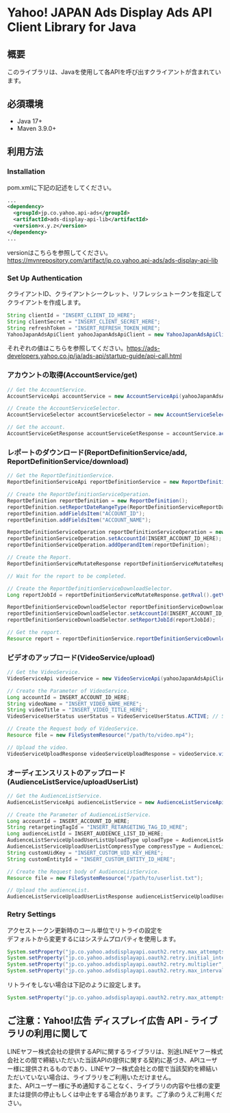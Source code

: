 # Yahoo! JAPAN Ads Display Ads API Client Library for Java

## 概要

このライブラリは、Javaを使用して各APIを呼び出すクライアントが含まれています。

## 必須環境

* Java 17+
* Maven 3.9.0+

## 利用方法

### Installation

pom.xmlに下記の記述をしてください。
```xml
...
<dependency>
  <groupId>jp.co.yahoo.api-ads</groupId>
  <artifactId>ads-display-api-lib</artifactId>
  <version>x.y.z</version>
</dependency>
...
```
versionはこちらを参照してください。https://mvnrepository.com/artifact/jp.co.yahoo.api-ads/ads-display-api-lib

### Set Up Authentication

クライアントID、クライアントシークレット、リフレッシュトークンを指定してクライアントを作成します。
```java
String clientId = "INSERT_CLIENT_ID_HERE";
String clientSecret = "INSERT_CLIENT_SECRET_HERE";
String refreshToken = "INSERT_REFRESH_TOKEN_HERE";
YahooJapanAdsApiClient yahooJapanAdsApiClient = new YahooJapanAdsApiClient(clientId, clientSecret, refreshToken);
```
それぞれの値はこちらを参照してください。https://ads-developers.yahoo.co.jp/ja/ads-api/startup-guide/api-call.html

### アカウントの取得(AccountService/get)

```Java
// Get the AccountService.
AccountServiceApi accountService = new AccountServiceApi(yahooJapanAdsApiClient);

// Create the AccountServiceSelector.
AccountServiceSelector accountServiceSelector = new AccountServiceSelector();

// Get the account.
AccountServiceGetResponse accountServiceGetResponse = accountService.accountServiceGetPost(accountServiceSelector);
```

### レポートのダウンロード(ReportDefinitionService/add, ReportDefinitionService/download) 

```java
// Get the ReportDefinitionService.
ReportDefinitionServiceApi reportDefinitionService = new ReportDefinitionServiceApi(yahooJapanAdsApiClient);

// Create the ReportDefinitionServiceOperation.
ReportDefinition reportDefinition = new ReportDefinition();
reportDefinition.setReportDateRangeType(ReportDefinitionServiceReportDateRangeType.LAST_7_DAYS);
reportDefinition.addFieldsItem("ACCOUNT_ID");
reportDefinition.addFieldsItem("ACCOUNT_NAME");

ReportDefinitionServiceOperation reportDefinitionServiceOperation = new ReportDefinitionServiceOperation();
reportDefinitionServiceOperation.setAccountId(INSERT_ACCOUNT_ID_HERE);
reportDefinitionServiceOperation.addOperandItem(reportDefinition);

// Create the Report.
ReportDefinitionServiceMutateResponse reportDefinitionServiceMutateResponse = reportDefinitionService.reportDefinitionServiceAddPost(reportDefinitionServiceOperation);

// Wait for the report to be completed.

// Create the ReportDefinitionServiceDownloadSelector.
Long reportJobId = reportDefinitionServiceMutateResponse.getRval().getValues().get(0).getReportDefinition().getReportJobId();

ReportDefinitionServiceDownloadSelector reportDefinitionServiceDownloadSelector = new ReportDefinitionServiceDownloadSelector();
reportDefinitionServiceDownloadSelector.setAccountId(INSERT_ACCOUNT_ID_HERE);
reportDefinitionServiceDownloadSelector.setReportJobId(reportJobId);

// Get the report.
Resource report = reportDefinitionService.reportDefinitionServiceDownloadPost(reportDefinitionServiceDownloadSelector);
```

### ビデオのアップロード(VideoService/upload)

```java
// Get the VideoService.
VideoServiceApi videoService = new VideoServiceApi(yahooJapanAdsApiClient);

// Create the Parameter of VideoService.
Long accountId = INSERT_ACCOUNT_ID_HERE;
String videoName = "INSERT_VIDEO_NAME_HERE";
String videoTitle = "INSERT_VIDEO_TITLE_HERE";
VideoServiceUserStatus userStatus = VideoServiceUserStatus.ACTIVE; // Specify the userStatus.

// Create the Request body of VideoService.
Resource file = new FileSystemResource("/path/to/video.mp4");

// Upload the video.
VideoServiceUploadResponse videoServiceUploadResponse = videoService.videoServiceUploadPost(accountId, videoName, videoTitle, userStatus, file);
```

### オーディエンスリストのアップロード(AudienceListService/uploadUserList)

```java
// Get the AudienceListService.
AudienceListServiceApi audienceListService = new AudienceListServiceApi(yahooJapanAdsApiClient);

// Create the Parameter of AudienceListService.
Long accountId = INSERT_ACCOUNT_ID_HERE;
String retargetingTagId = "INSERT_RETARGETING_TAG_ID_HERE";
Long audienceListId = INSERT_AUDIENCE_LIST_ID_HERE;
AudienceListServiceUploadUserListUploadType uploadType = AudienceListServiceUploadUserListUploadType.CUSTOM_UID_KEY; // Specify the uploadType.
AudienceListServiceUploadUserListCompressType compressType = AudienceListServiceUploadUserListCompressType.NONE; // Specify the compressType.
String customUidKey = "INSERT_CUSTOM_UID_KEY_HERE";
String customEntityId = "INSERT_CUSTOM_ENTITY_ID_HERE";

// Create the Request body of AudienceListService.
Resource file = new FileSystemResource("/path/to/userlist.txt");

// Upload the audienceList.
AudienceListServiceUploadUserListResponse audienceListServiceUploadUserListResponse = audienceListService.audienceListServiceUploadUserListPost(accountId, retargetingTagId, audienceListId, uploadType, compressType, customUidKey, customEntityId, file); 
```

### Retry Settings
アクセストークン更新時のコール単位でリトライの設定を  
デフォルトから変更するにはシステムプロパティを使用します。
```java
System.setProperty("jp.co.yahoo.adsdisplayapi.oauth2.retry.max_attempts", "3");
System.setProperty("jp.co.yahoo.adsdisplayapi.oauth2.retry.initial_interval", "1000");
System.setProperty("jp.co.yahoo.adsdisplayapi.oauth2.retry.multiplier", "2");
System.setProperty("jp.co.yahoo.adsdisplayapi.oauth2.retry.max_interval", "2000");
```
リトライをしない場合は下記のように設定します。
```java
System.setProperty("jp.co.yahoo.adsdisplayapi.oauth2.retry.max_attempts", "1");
```

## ご注意：Yahoo!広告 ディスプレイ広告 API - ライブラリの利用に関して

LINEヤフー株式会社の提供するAPIに関するライブラリは、別途LINEヤフー株式会社との間で締結いただいた当該APIの提供に関する契約に基づき、APIユーザー様に提供されるものであり、LINEヤフー株式会社との間で当該契約を締結いただいていない場合は、ライブラリをご利用いただけません。  
また、APIユーザー様に予め通知することなく、ライブラリの内容や仕様の変更または提供の停止もしくは中止をする場合があります。ご了承のうえご利用ください。  
